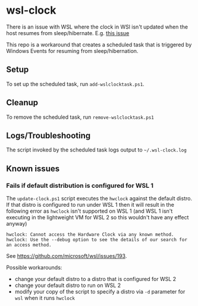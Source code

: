 # wsl-clock

There is an issue with WSL where the clock in WSl isn't updated when the host resumes from sleep/hibernate. E.g. [this issue](https://github.com/microsoft/WSL/issues/4245)

This repo is a workaround that creates a scheduled task that is triggered by Windows Events for resuming from sleep/hibernation.

## Setup

To set up the scheduled task, run `add-wslclocktask.ps1`.

## Cleanup

To remove the scheduled task, run `remove-wslclocktask.ps1`

## Logs/Troubleshooting

The script invoked by the scheduled task logs output to `~/.wsl-clock.log`

## Known issues

### Fails if default distribution is configured for WSL 1

The `update-clock.ps1` script executes the `hwclock` against the default distro. If that distro is configured to run under WSL 1 then it will result in the following error as `hwclock` isn't supported on WSL 1 (and WSL 1 isn't executing in the lightweight VM for WSL 2 so this wouldn't have any effect anyway)

```log
hwclock: Cannot access the Hardware Clock via any known method.
hwclock: Use the --debug option to see the details of our search for an access method.
```

See <https://github.com/microsoft/wsl/issues/193>.

Possible workarounds:

* change your default distro to a distro that is configured for WSL 2
* change your default distro to run on WSL 2
* modify your copy of the script to specify a distro via `-d` parameter for `wsl` when it runs `hwclock`
